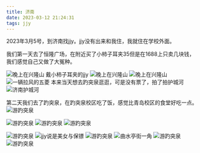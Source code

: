 ```yaml
---
title: 济南
date: 2023-03-12 21:24:31
tags: jjy
---
```

2023年3月5号，到济南找jjy。jjy没有出来和我住，我就住在学校外面。

我们第一天去了恒隆广场，在附近买了小柿子耳夹35但是在1688上只卖几块钱，我们感觉自己又做了大冤种。

![晚上在兴隆山 戴小柿子耳夹的jjy](/assets/4AC8DF1B82DA18C9F0D7F5B5F313C318.jpg)
![晚上在兴隆山](/assets/506AF855FB12BB753388741DF906976E.jpg)
![晚上在兴隆山](/assets/FED8A65316C9E87DC41C840BD025EF43.jpg)
![一辆拉风的五菱](/assets/IMG_20230305_133725.jpg)
本来当天想去趵突泉逛逛，可是没有票了，拍了拍护城河
![济南护城河](/assets/IMG_20230305_144006.jpg)

第二天我们去了趵突泉，在趵突泉校区吃了饭，感觉比青岛校区的食堂好吃一点。
![游趵突泉](/assets/3972AAE5205DDA8508FA5374A3D594C0.jpg)

![游趵突泉](/assets/2851B2B0E26D95D6F373DF040ED109BB.jpg)
![游趵突泉](/assets/4738BAEB73D7532CF0A30DF08445B2CA.jpg)
![游趵突泉](/assets/IMG_20230306_110415.jpg)


![游趵突泉](/assets/IMG_20230306_111027.jpg)
![jjy说是美女与保镖](/assets/IMG_20230306_113120.jpg)
![游趵突泉](/assets/MTXX_MH20230306_194451071.jpg)
![曲水亭街一角](/assets/C76B6C8BC06858DA911C7C82237551B4.jpg)
![游趵突泉](/assets/D3109C35E2827AA2DD5EDFED336DC4D5.jpg)
![游趵突泉](/assets/6F8D6605F236CED3105AAD863991EF2D.jpg)

